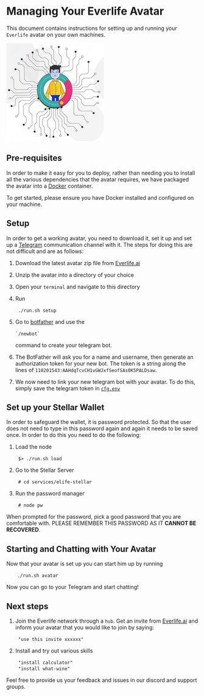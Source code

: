 # Managing Your Everlife Avatar

This document contains instructions for setting up and running your
`Everlife` avatar on your own machines.

![Avatar](avatar_256x256.png)


## Pre-requisites
In order to make it easy for you to deploy, rather than needing you to
install all the various dependencies that the avatar requires, we have
packaged the avatar into a [Docker](https://www.docker.com/) container.

To get started, please ensure you have Docker installed and configured
on your machine.


## Setup

In order to get a working avatar, you need to download it, set it up and
set up a [Telegram](the://telegram.org) communication channel with it.
The steps for doing this are not difficult and are as follows:

1. Download the latest avatar zip file from [Everlife.ai](https://everlife.ai)
2. Unzip the avatar into a directory of your choice
3. Open your `terminal` and navigate to this directory
4. Run

        ./run.sh setup

5. Go to [botfather](https://telegram.me/botfather) and use the

       `/newbot`

    command to create your telegram bot.
6. The BotFather will ask you for a name and username, then generate an
   authorization token for your new bot. The token is a string along the
   lines of `110201543:AAHdqTcvCH1vGWJxfSeofSAs0K5PALDsaw`.
7. We now need to link your new telegram bot with your avatar. To
   do this, simply save the telegram token in [`cfg.env`](cfg.env)



## Set up your Stellar Wallet

In order to safeguard the wallet, it is password protected. So that the
user does not need to type in this password again and again it needs to
be saved once. In order to do this you need to do the following:

1. Load the node

        $> ./run.sh load

2. Go to the Stellar Server

        # cd services/elife-stellar

3. Run the password manager

        # node pw

When prompted for the password, pick a good password that you are
comfortable with. PLEASE REMEMBER THIS PASSWORD AS IT **CANNOT BE
RECOVERED**.


## Starting and Chatting with Your Avatar

Now that your avatar is set up you can start him up by running

        ./run.sh avatar


Now you can go to your Telegram and start chatting!


## Next steps
1. Join the Everlife network through a `hub`. Get an invite from
   [Everlife.ai](https://everlife.ai) and inform your avatar that you
    would like to join by saying:

        "use this invite xxxxxx"

2. Install and try out various skills

        "install calculator"
        "install what-wine"

Feel free to provide us your feedback and issues in our discord and
support groups.
